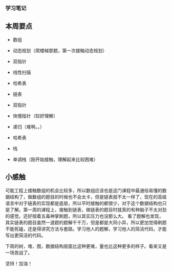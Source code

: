 ### 学习笔记

## 本周要点

- 数组
 - 动态规划（爬楼梯那题，第一次接触动态规划）
 - 双指针
 - 线性扫描
 - 哈希表

- 链表
 - 双指针
 - 快慢指针（较好理解）
 - 递归（难啊。。）
 - 哈希表

- 栈
 - 单调栈（刚开始接触，理解起来比较困难）

## 小感触
可能工程上接触数组的机会比较多，所以数组应该也是这门课程中最通俗易懂的数据结构了，做数组的题目的时候也不会太卡，但是链表就不太一样了，现在的高级语言中对于链表的实现都是底层，所以平时接触的都很少，对于这个数据结构也只是了解。第一周的课程上，接触到链表，做链表的题目时就真的有种脑子不太对劲的感觉。还好按着五毒神掌刷题，所以其实压力也没那么大。 看了题解也发现，其实链表的题目虽然一道题的题解千千万，但是都是大同小异，所以更加觉得刷题不能死磕，还是得讲究方法与套路。学习他人的题解，学习他人的简洁代码，才能写出更简洁的代码。

下周的树，堆，图，数据结构层面比这种更难，量也比这种更多的样子。看来又是一场苦战了。

坚持！加油！
